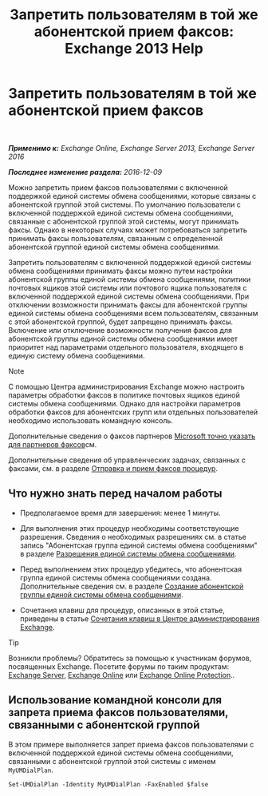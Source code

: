 ﻿---
title: 'Запретить пользователям в той же абонентской прием факсов: Exchange 2013 Help'
TOCTitle: Запретить пользователям в той же абонентской прием факсов
ms:assetid: 4fc66414-c950-4bca-ac20-4e489f288d06
ms:mtpsurl: https://technet.microsoft.com/ru-ru/library/Bb201688(v=EXCHG.150)
ms:contentKeyID: 52059141
ms.date: 05/22/2018
mtps_version: v=EXCHG.150
ms.translationtype: MT
---

# Запретить пользователям в той же абонентской прием факсов

 

_**Применимо к:** Exchange Online, Exchange Server 2013, Exchange Server 2016_

_**Последнее изменение раздела:** 2016-12-09_

Можно запретить прием факсов пользователями с включенной поддержкой единой системы обмена сообщениями, которые связаны с абонентской группой этой системы. По умолчанию пользователи с включенной поддержкой единой системы обмена сообщениями, связанные с абонентской группой этой системы, могут принимать факсы. Однако в некоторых случаях может потребоваться запретить принимать факсы пользователям, связанным с определенной абонентской группой единой системы обмена сообщениями.

Запретить пользователям с включенной поддержкой единой системы обмена сообщениями принимать факсы можно путем настройки абонентской группы единой системы обмена сообщениями, политики почтовых ящиков этой системы или почтового ящика пользователя с включенной поддержкой единой системы обмена сообщениями. При отключении возможности принимать факсы для абонентской группы единой системы обмена сообщениями всем пользователям, связанным с этой абонентской группой, будет запрещено принимать факсы. Включение или отключение возможности получения факсов для абонентской группы единой системы обмена сообщениями имеет приоритет над параметрами отдельного пользователя, входящего в единую систему обмена сообщениями.

> [!NOTE]  
> С помощью Центра администрирования Exchange можно настроить параметры обработки факсов в политике почтовых ящиков единой системы обмена сообщениями. Однако для настройки параметров обработки факсов для абонентских групп или отдельных пользователей необходимо использовать командную консоль.


Дополнительные сведения о факсов партнеров [Microsoft точно указать для партнеров факсов](https://go.microsoft.com/fwlink/?linkid=190238)см.

Дополнительные сведения об управленческих задачах, связанных с факсами, см. в разделе [Отправка и прием факсов процедур](faxing-procedures-exchange-2013-help.md).

## Что нужно знать перед началом работы

  - Предполагаемое время для завершения: менее 1 минуты.

  - Для выполнения этих процедур необходимы соответствующие разрешения. Сведения о необходимых разрешениях см. в статье запись "Абонентская группа единой системы обмена сообщениями" в разделе [Разрешения единой системы обмена сообщениями](unified-messaging-permissions-exchange-2013-help.md).

  - Перед выполнением этих процедур убедитесь, что абонентская группа единой системы обмена сообщениями создана. Дополнительные сведения см. в разделе [Создание абонентской группы единой системы обмена сообщениями](create-a-um-dial-plan-exchange-2013-help.md).

  - Сочетания клавиш для процедур, описанных в этой статье, приведены в статье [Сочетания клавиш в Центре администрирования Exchange](keyboard-shortcuts-in-the-exchange-admin-center-exchange-online-protection-help.md).

> [!TIP]  
> Возникли проблемы? Обратитесь за помощью к участникам форумов, посвященных Exchange. Посетите форумы по таким продуктам: <a href="https://go.microsoft.com/fwlink/p/?linkid=60612">Exchange Server</a>, <a href="https://go.microsoft.com/fwlink/p/?linkid=267542">Exchange Online</a> или <a href="https://go.microsoft.com/fwlink/p/?linkid=285351">Exchange Online Protection</a>..


## Использование командной консоли для запрета приема факсов пользователями, связанными с абонентской группой

В этом примере выполняется запрет приема факсов пользователями с включенной поддержкой единой системы обмена сообщениями, связанными с абонентской группой этой системы с именем `MyUMDialPlan`.

    Set-UMDialPlan -Identity MyUMDialPlan -FaxEnabled $false

